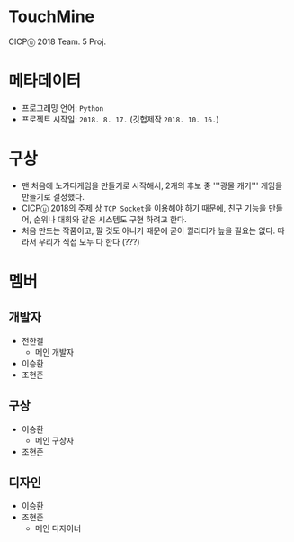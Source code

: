 TouchMine
=========
CICPⓤ 2018 Team. 5 Proj.

# 메타데이터
* 프로그래밍 언어: ```Python```
* 프로젝트 시작일: ```2018. 8. 17.``` (깃헙제작 ```2018. 10. 16.```)

# 구상
* 맨 처음에 노가다게임을 만들기로 시작해서, 2개의 후보 중 '''광물 캐기''' 게임을 만들기로 결정했다.
* CICPⓤ 2018의 주제 상 ```TCP Socket```을 이용해야 하기 때문에, 친구 기능을 만들어, 순위나 대회와 같은 시스템도 구현 하려고 한다.
* 처음 만드는 작품이고, 팔 것도 아니기 때문에 굳이 퀄리티가 높을 필요는 없다. 따라서 우리가 직접 모두 다 한다 (???)


# 멤버
## 개발자
* 전한결
  * 메인 개발자
* 이승환
* 조현준

## 구상
* 이승환
  * 메인 구상자
* 조현준

## 디자인
* 이승환
* 조현준
  * 메인 디자이너
